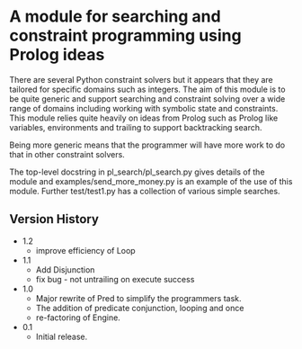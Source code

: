 # A module for searching and constraint programming using Prolog ideas

There are several Python constraint solvers but it appears that they are tailored for specific domains such as integers. The aim of this module is to be quite generic and support searching and constraint solving over a wide range of domains including working with symbolic state and constraints. This module relies quite heavily on ideas from Prolog such as Prolog like variables, environments and trailing to support backtracking search.

Being more generic means that the programmer will have more work to do that in other constraint solvers.

The top-level docstring in pl_search/pl_search.py gives details of the module and examples/send_more_money.py is an example of the use of this module. Further test/test1.py has a collection of various simple searches.

## Version History

* 1.2
  - improve efficiency of Loop
* 1.1
  - Add Disjunction
  - fix bug - not untrailing on execute success
* 1.0
  - Major rewrite of Pred to simplify the programmers task.
  - The addition of predicate conjunction, looping and once
  - re-factoring of Engine.
* 0.1
  - Initial release.
